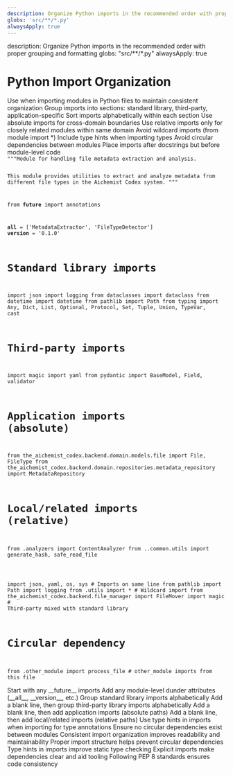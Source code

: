 ```yaml
---
description: Organize Python imports in the recommended order with proper grouping and formatting
globs: 'src/**/*.py'
alwaysApply: true
---
```


<aiDecision>
  description: Organize Python imports in the recommended order with proper grouping and formatting
  globs: "src/**/*.py"
  alwaysApply: true
</aiDecision>

# Python Import Organization

<context>
  Use when importing modules in Python files to maintain consistent organization
</context>

<requirements>
  <requirement>Group imports into sections: standard library, third-party, application-specific</requirement>
  <requirement>Sort imports alphabetically within each section</requirement>
  <requirement>Use absolute imports for cross-domain boundaries</requirement>
  <requirement>Use relative imports only for closely related modules within same domain</requirement>
  <requirement>Avoid wildcard imports (from module import *)</requirement>
  <requirement>Include type hints when importing types</requirement>
  <requirement>Avoid circular dependencies between modules</requirement>
  <requirement>Place imports after docstrings but before module-level code</requirement>
</requirements>

<examples>
  <good-example>
    <title>Properly Organized Imports with Type Hints</title>
    <code>
"""Module for handling file metadata extraction and analysis.

This module provides utilities to extract and analyze metadata from different
file types in the Aichemist Codex system.
"""

from **future** import annotations

**all** = ['MetadataExtractor', 'FileTypeDetector']
**version** = '0.1.0'

# Standard library imports

import json
import logging
from dataclasses import dataclass
from datetime import datetime
from pathlib import Path
from typing import Any, Dict, List, Optional, Protocol, Set, Tuple, Union, TypeVar, cast

# Third-party imports

import magic
import yaml
from pydantic import BaseModel, Field, validator

# Application imports (absolute)

from the_aichemist_codex.backend.domain.models.file import File, FileType
from the_aichemist_codex.backend.domain.repositories.metadata_repository import MetadataRepository

# Local/related imports (relative)

from .analyzers import ContentAnalyzer
from ..common.utils import generate_hash, safe_read_file
</code>
</good-example>

  <bad-example>
    <title>Problematic Import Organization</title>
    <code>

import json, yaml, os, sys # Imports on same line
from pathlib import Path
import logging
from .utils import \* # Wildcard import
from the_aichemist_codex.backend.file_manager import FileMover
import magic # Third-party mixed with standard library

# Circular dependency

from .other_module import process_file # other_module imports from this file
</code>
</bad-example>
</examples>

<guidance>
  <step>Start with any __future__ imports</step>
  <step>Add any module-level dunder attributes (__all__, __version__, etc.)</step>
  <step>Group standard library imports alphabetically</step>
  <step>Add a blank line, then group third-party library imports alphabetically</step>
  <step>Add a blank line, then add application imports (absolute paths)</step>
  <step>Add a blank line, then add local/related imports (relative paths)</step>
  <step>Use type hints in imports when importing for type annotations</step>
  <step>Ensure no circular dependencies exist between modules</step>
</guidance>

<rationale>
  <point>Consistent import organization improves readability and maintainability</point>
  <point>Proper import structure helps prevent circular dependencies</point>
  <point>Type hints in imports improve static type checking</point>
  <point>Explicit imports make dependencies clear and aid tooling</point>
  <point>Following PEP 8 standards ensures code consistency</point>
</rationale>
